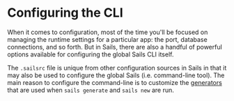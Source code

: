 # Configuring the CLI
When it comes to configuration, most of the time you'll be focused on managing the runtime settings for a particular app: the port, database connections, and so forth.  But in Sails, there are also a handful of powerful options available for configuring the global Sails CLI itself.

The `.sailsrc` file is unique from other configuration sources in Sails in that it may also be used to configure the global Sails (i.e. command-line tool).  The main reason to configure the command-line is to customize the [generators]() that are used when `sails generate` and `sails new` are run.
